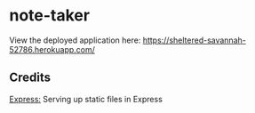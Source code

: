 # note-taker

View the deployed application here: https://sheltered-savannah-52786.herokuapp.com/

## Credits
[Express:](https://expressjs.com/en/starter/static-files.html) Serving up static files in Express
